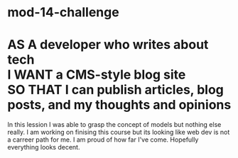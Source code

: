 # mod-14-challenge

<h1> AS A developer who writes about tech <br>
I WANT a CMS-style blog site <br>
SO THAT I can publish articles, blog posts, and my thoughts and opinions </h1>

<p> In this lession I was able to grasp the concept of models but nothing else really. I am working on finising this course but its looking like web dev is not a carreer path for me. I am proud of how far I've come. Hopefully everything looks decent.</p>
